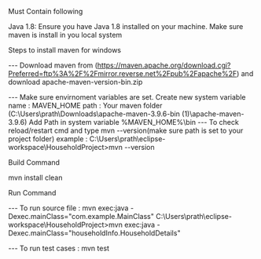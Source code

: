 Must Contain following

Java 1.8: Ensure you have Java 1.8 installed on your machine. 
Make sure maven is install in you local system

Steps to install maven for windows 

--- Download maven from (https://maven.apache.org/download.cgi?Preferred=ftp%3A%2F%2Fmirror.reverse.net%2Fpub%2Fapache%2F) and download apache-maven-version-bin.zip 


--- Make sure envirnoment variables are set.
    Create new system variable 
    name : MAVEN_HOME
    path : Your maven folder (C:\Users\prath\Downloads\apache-maven-3.9.6-bin (1)\apache-maven-3.9.6)
    Add Path in system variable
    %MAVEN_HOME%\bin
--- To check reload/restart cmd and type mvn --version(make sure path is set to your project folder)
    example : C:\Users\prath\eclipse-workspace\HouseholdProject>mvn --version
    

Build Command

mvn install clean

Run Command

--- To run source file : mvn exec:java -Dexec.mainClass="com.example.MainClass"
    C:\Users\prath\eclipse-workspace\HouseholdProject>mvn exec:java -Dexec.mainClass="householdInfo.HouseholdDetails"

--- To run test cases : mvn test

